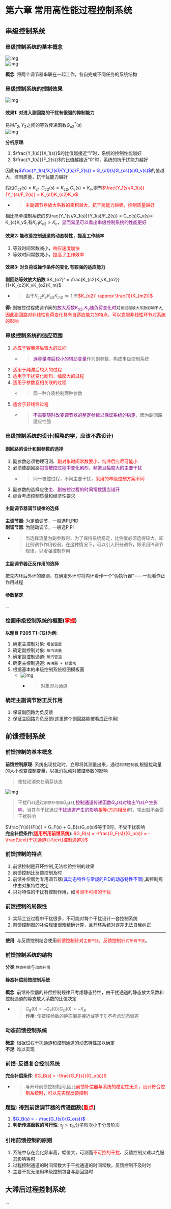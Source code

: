 # 第六章 常用高性能过程控制系统
## 串级控制系统
### 串级控制系统的基本概念
![img](img/反应釜温度串级控制系统流程图.png '图1 反应釜温度串级控制系统流程图 :size=50%')  
![img](img/串级控制系统的一般结构框图.png '图2 串级控制系统的一般结构框图 :size=50%')  

**概念**: 将两个调节器串联在一起工作，各自完成不同任务的系统结构  

### 串级控制系统的控制效果
![img](img/串级控制系统传递函数框图.png '图3 串级控制系统传递函数框图 :size=50%')  

#### 效果1: 对进入副回路的干扰有很强的抑制能力
易得$F_2,Y_2$之间的等效传递函数$G_{o2}^*(s)$  
![img](img/串级控制系统传递函数框图等效形式.png '图4 串级控制系统传递函数框图等效形式 :size=50%')  

**分析原理**:  
1. $\frac{Y_1(s)}{X_1(s)}$的比值越接近“1”时，系统的控制性能越好  
2. $\frac{Y_1(s)}{F_2(s)}$的比值越接近"0"时，系统的抗干扰能力越好  

因此有<font color=blue>$\frac{Y_1(s)/X_1(s)}{Y_1(s)/F_2(s)} = G_{c1}(s)G_{cs}(s)G_v(s)$</font>的值越大，控制质量，抗干扰能力越好  

假设$G_{c1}(s) = K_{c1},G_{c2}(s) = K_{c2}, G_v(s) = K_v$,则有<font color=red>$\frac{Y_1(s)/X_1(s)}{Y_1(s)/F_2(s)} = K_{c1}K_{c2}K_v$</font>  
- > <font color=red>主副调节器放大系数的乘积越大，抗干扰能力越强，控制质量越好</font>  

相比简单控制系统的$\frac{Y_1(s)/X_1(s)}{Y_1(s)/F_2(s)} = G_c(s)G_v(s)= K_{c}K_v$,有$K_{c1}K_{c2} > K_c$，<font color=purple>显而易见可以看出串级控制系统的性能更好</font>  


#### 效果2: 能改善控制通道的动态特性，提高工作频率 
1. 等效时间常数减小，<font color=red>响应速度加快</font>  
2. 等效时间常数减小，<font color=red>提高了工作效率</font>  

#### 效果3: 对负荷或操作条件的变化 有较强的适应能力
**副回路等效放大倍数**:$K_{o2}' = \frac{K_{c2}K_vK_{o2}}{1+K_{c2}K_vK_{o2}K_m}$  
   - > 由于$K_{c2}K_vK_{o2}K_{m2} \gg 1$,有<font color=red>$K_{o2}' \approx \frac{1}{K_{m2}}$</font>  

**得:** 副被控过程或调节阀的<font color=purple>放大系数$K_{o2},K_v$随负荷变化时</font>对`副过程放大系数影响不大`,<font color=red>因此副回路对非线性负荷变化具有自适应能力的特点，可以克服非线性环节对系统的影响</font>  

### 串级控制系统的适应范围
1. <font color=red>适应于容量滞后较大的过程</font>:  
   - ><font color=purple>选容量滞后较小的辅助变量</font>作为副参数，构成串级控制系统  
2.  <font color=red>适用于纯滞后较大的过程</font>  
3. <font color=red>适用于干扰变化剧烈、幅度大的过程</font>  
4. <font color=red>适用于参数互相关联的过程</font>  
   - >同一种介质控制两种参数  
5. <font color=red>适合于非线性过程</font>  
   - > <font color=purple>不需要随时改变调节器的整定参数以保证系统的稳定</font>，因为副回路适应性强  

### 串级控制系统的设计(粗略的学，应该不靠设计)
#### 副回路的设计和副参数的选择
1. 副参数必须物理可测、<font color=red>副对象时间常数要小、纯滞后应尽可能小</font>  
2. 必须使副回路<font color=purple>包含被控过程中变化剧烈、频繁且幅度大的主要干扰</font>  
   - >同一被控过程，不同主要干扰，<font color=red>采用的串级控制方案不同</font>  
3. 副参数的选择应使<font color=purple>主、副被控过程的时间常数适当错开</font>  
4. 综合考虑控制质量和经济性要求  

#### 主副调节器调节规律的选择
**主调节器**: 为定值调节，一般选PI,PID  
**副调节器**: 为随动调节，一般选P,PI  
   - >当选择流量为副参数时，为了保持系统稳定，比例度必须选得较大，即比例调节作用较弱，在这种情况下，可以引入积分调节，即采用PI调节规律，以增强控制作用

#### 主副调节器正反作用的选择
按先内环后外环的原则，在确定外环时将内环看作一个”伪执行器“——一般看作正作用过程       

#### 参数整定
...

### 绘画串级控制系统的框图(<font color=red>掌握</font>)
**以题目 P205 T1-(12)为例**:  
1. 确定主控制对象: `塔釜温度`  
2. 确定副控制对象: `蒸汽流量`  
3. 确定副控制通道: `蒸汽管道`  
4. 确定主控制通道: `再沸器 + 精馏塔`  
5. 根据基本的串级控制系统框图模板画  
   - ![img](img/串级控制系统的一般结构框图.png '图2 串级控制系统的一般结构框图 :size=50%')  
      - >对象即为通道  
### 确定主副调节器正反作用
1. 保证副回路为负反馈
2. 保证主回路为负反馈(这里整个副回路能被看成正作用)  

## 前馈控制系统
### 前馈控制的基本概念
**前馈控制原理**: 系统出现扰动时，立即将其测量出来，通过`前馈控制器`,根据扰动量的大小改变控制变量，以抵消扰动对被控参数的影响  
> 使扰动消失在萌芽状态  

![img](img/前馈控制系统的一般框图.png '图5 前馈控制系统的一般框图 :size=50%')  

> 干扰$F(s)$通过`前馈补偿器`$G_B(s)$,<font color=purple>控制通道传递函数$G_o(s)$对输出$Y(s)$产生影响</font>，当其与干扰通过<font color=purple>干扰通道产生的影响</font><font color=red>相等(方向相反)</font>时，输出就不会受干扰影响    

$\frac{Y(s)}{F(s)} = G_F(s) + G_B(s)G_o(s)$等于0时，不受干扰影响  
**完全补偿条件(<font color=red>适用所用前馈系统</font>)**: <font color=red>$G_B(s) = -\frac{G_F(s)}{G_o(s)} = -\frac{\text{干扰通道}}{\text{控制通道}}$</font>  

### 前馈控制的特点
1. 前馈控制是开环控制,无法检验控制的效果  
2. 前馈控制比反馈控制及时 
3. 前馈补偿器为专用调节器(<font color=blue>其动态特性与常规的PID的动态特性不同</font>),其控制规律由对象特性决定  
4. 只对特性的干扰有控制作用，如<font color=red>可测不可控的干扰</font>  

### 前馈控制的局限性
1. 实际工业过程中干扰很多，不可能对每个干扰设计一套控制系统   
2. 前馈控制器的补偿规律很难精确计算，且开环系统对误差无法自我纠正  

---

**使用**: 与反馈控制结合使用<font color=red>前馈控制针对`主要干扰`，反馈控制针对`所有干扰`</font>。

### 前馈控制系统的结构
**分类**:`静态补偿`与`动态补偿`  

#### 静态补偿前馈控制系统
**概念**: 前馈补偿器的补偿控制规律只考虑静态特性，由干扰通道的静态放大系数和控制通道的静态放大系数的比值决定  
   - > $G_B(0) = -G_F(0)/G_O(0) = -K_B$  
**作用**: 使被控参数的静态偏差接近或等于0,不考虑动态偏差  

### 动态前馈控制系统
**概念**: 根据过程干扰通道和控制通道的动态特性加以确定  
**不足**: 难以实现  



### 前馈-反馈复合控制系统
**完全补偿条件**: <font color=red>$G_B(s) = -\frac{G_F(s)}{G_o(s)}$</font>  
   - > 与开环前馈控制相同,因此<font color=red>前馈补偿器与系统的稳定性无关，设计符合控制系统时，可以先实现反馈控制</font>  

### 题型: 得到前馈调节器的传递函数(<font color=red>重点</font>)
1. <font color=blue>$G_B(s) = - \frac{G_f(s)}{G_o(s)}$</font>  
2. **判断传递函数的可行性**: $\tau_f > \tau_0$,分子阶次小于分母阶次  


### 引用前馈控制的原则
1. 系统中存在变化频率高，幅值大，可测而<font color=red>不可控的干扰</font>、反馈控制又难以克服其影响等时  
2. 过程控制通道的时间常数大于干扰通道的时间常数，反馈控制不及时时  
3. 主要干扰无法用串级控制包含与副回路时  

## 大滞后过程控制系统
...
